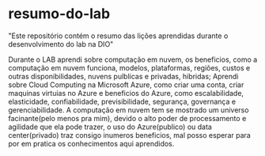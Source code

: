 # resumo-do-lab
"Este repositório contém o resumo das lições aprendidas durante o desenvolvimento do lab na DIO"

Durante o LAB aprendi sobre computação em nuvem, os beneficios, como a computação em nuvem funciona, modelos, plataformas, regiões, custos e outras disponibilidades, nuvens pulblicas e privadas, hibridas;
Aprendi sobre Cloud Computing na Microsoft Azure, como criar uma conta, criar maquinas virtuias no Azure e beneficios do Azure, como escalabilidade, elasticidade, confiabilidade, previsibilidade, segurança, governança e gerenciabilidade.
A computação em nuvem tem se mostrado um universo facinante(pelo menos pra mim), devido o alto poder de processamento e agilidade que ela pode trazer, o uso do Azure(publico) ou data center(privado) traz consigo inumeros beneficios, mal posso esperar para por em pratica os conhecimentos aqui aprendidos.
